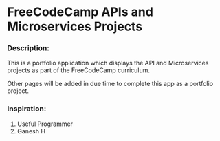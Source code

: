 
# FreeCodeCamp APIs and Microservices Projects

### Description:
This is a portfolio application which displays the API and Microservices projects as part of the FreeCodeCamp curriculum.

Other pages will be added in due time to complete this app as a portfolio project.

### Inspiration:
1. Useful Programmer
2. Ganesh H